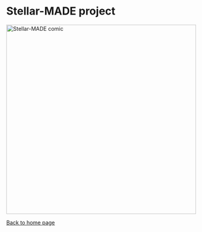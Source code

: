 # Stellar-MADE project

<img src="https://nicolascuello.github.io/Stellar-MADE/images/comics_EN/comics_en003.jpeg" alt="Stellar-MADE comic" width="500"/>

[Back to home page](https://nicolascuello.github.io/Stellar-MADE/)
